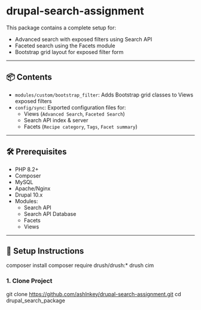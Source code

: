 # drupal-search-assignment
This package contains a complete setup for:
- Advanced search with exposed filters using Search API
- Faceted search using the Facets module
- Bootstrap grid layout for exposed filter form

---

## 📦 Contents

- `modules/custom/bootstrap_filter`: Adds Bootstrap grid classes to Views exposed filters
- `config/sync`: Exported configuration files for:
  - Views (`Advanced Search`, `Faceted Search`)
  - Search API index & server
  - Facets (`Recipe category`, `Tags`, `Facet summary`)

---

## 🛠️ Prerequisites

- PHP 8.2+
- Composer
- MySQL
- Apache/Nginx
- Drupal 10.x
- Modules:
  - Search API
  - Search API Database
  - Facets
  - Views

---

## 🚀 Setup Instructions
composer install
composer require drush/drush:*
drush cim

### 1. Clone Project
git clone https://github.com/ashlnkey/drupal-search-assignment.git
cd drupal_search_package



